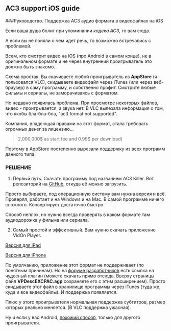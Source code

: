 ## AC3 support iOS guide

###Руководство. Поддержка AC3 аудио формата в видеофайлах на iOS

Если ваша душа болит при упоминании *кодека AC3*, то вам сюда.

А если вы не поняли о чем идет речь, то возможно встречались с проблемой.

Всем, кто смотрит видео на iOS (про Android в самом конце), не в оригинальном формате и не через внутренний проигрыватель это должно быть знакомо.

Схема простая. Вы скачиваете любой проигрыватель из **AppStore** (я пользовался VLC), скидываете видеофайл через iTunes (или через веб-браузер) в саму программу, и собственно профит. Смотрите любые фильмы и сериалы, не заморачиваясь с форматом. 

Но недавно появилась проблема. При просмотре некоторых файлов, видео - проигрывается, а звука нет. В VLC вылезала информация о том, что якобы бла-бла-бла, "ac3 format not supported". 

Компания, владеющая правами на этот формат, стала требовать огромных денег за лицензию...

> 2,000,000$ as start fee and 0.99$ per download) 

Поэтому в AppStore постепенно вырезали поддержку из всех программ данного типа.

### РЕШЕНИЕ

1) Первый путь. Скачать программу под названием AC3 Killer. Вот репозиторий на [GitHub](https://github.com/ac3killer/AC3-Killer), откуда её можно загрузить.

Просто выбираете, под операционную систему вам нужна версия и всё. Проверял, работает и на Windows и на Mac. В самой программе ничего сложного. Конвертирует достаточно быстро.

Способ неплох, но нужно всегда проверять в каком формате там аудиодорожка у фильма или сериала.

2) Самый простой и эффективный. Вам нужно скачать приложение VidOn Player.

[Версия для iPad](https://itunes.apple.com/ru/app/vidon-player-hd/id581454033?mt=8)

[Версия для iPhone](https://itunes.apple.com/ru/app/vidon-player/id679482348?mt=8)

По умолчанию, приложение этот формат не поддерживает (по понятным причинам). Но на [форуме разработчиков](http://forum.vidon.me/index.php?/topic/1279-feature-requests-vidon-player-ios-app/) есть ссылка на чудесный плагин (можете скачать прямо отсюда. Вверху страницы файл **VPDescEXCPAC.agp** сохраняете его с этим расширением). Просто скидываете этот файл в хранилище программы через iTunes (туда же, куда и все видеофайлы). И поддержка появляется.

Плюс у этого проигрывателя нормальная поддержка субтитров, размер которых реально меняется. (В VLC поддержка ужасная).

Ну и если у вас Android, [похожий способ](http://lassimarket.ru/2014/12/chto-delat-esli-audio-format-ac3-ne-podderzhivaetsya/), только для другого проигрывателя. 
